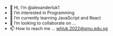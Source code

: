 - 👋 Hi, I’m @alexanderluk1
- 👀 I’m interested in Programming
- 🌱 I’m currently learning JavaScript and React
- 💞️ I’m looking to collaborate on ...
- 📫 How to reach me ... whluk.2022@smu.edu.sg

<!---
alexanderluk1/alexanderluk1 is a ✨ special ✨ repository because its `README.md` (this file) appears on your GitHub profile.
You can click the Preview link to take a look at your changes.
--->
